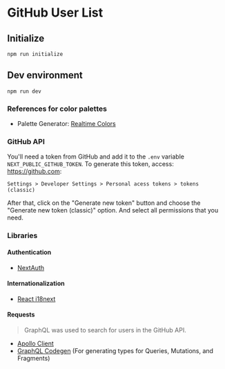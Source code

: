 # GitHub User List

## Initialize
```
npm run initialize
```

## Dev environment
```
npm run dev
```

### References for color palettes
- Palette Generator: [Realtime Colors](https://www.realtimecolors.com/)

### GitHub API
You'll need a token from GitHub and add it to the `.env` variable `NEXT_PUBLIC_GITHUB_TOKEN`. To generate this token, access: https://github.com:
```
Settings > Developer Settings > Personal acess tokens > tokens (classic)
```
After that, click on the "Generate new token" button and choose the "Generate new token (classic)" option. And select all permissions that you need.

### Libraries

#### Authentication
- [NextAuth](https://next-auth.js.org/)

#### Internationalization
- [React i18next](https://react.i18next.com/)

#### Requests
> GraphQL was used to search for users in the GitHub API.

- [Apollo Client](https://www.apollographql.com/)
- [GraphQL Codegen](https://the-guild.dev/graphql/codegen) (For generating types for Queries, Mutations, and Fragments)
